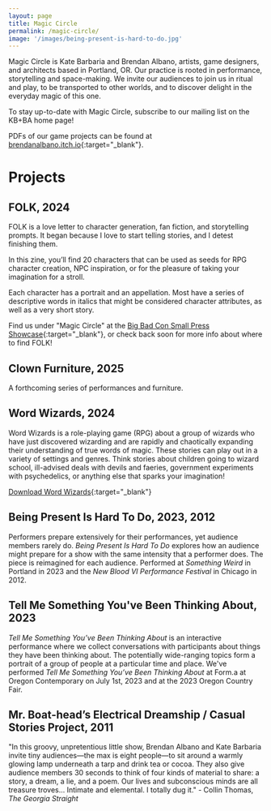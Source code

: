 ```yaml
---
layout: page
title: Magic Circle
permalink: /magic-circle/
image: '/images/being-present-is-hard-to-do.jpg'
---
```


Magic Circle is Kate Barbaria and Brendan Albano, artists, game designers, and architects based in Portland, OR. Our practice is rooted in performance, storytelling and space-making. We invite our audiences to join us in ritual and play, to be transported to other worlds, and to discover delight in the everyday magic of this one.

To stay up-to-date with Magic Circle, subscribe to our mailing list on the KB+BA home page!

PDFs of our game projects can be found at
[brendanalbano.itch.io](https://brendanalbano.itch.io/){:target="_blank"}.

# Projects

## FOLK, 2024

FOLK is a love letter to character generation, fan fiction, and storytelling prompts. It began because I love to start telling stories, and I detest finishing them.

In this zine, you’ll find 20 characters that can be used as seeds for RPG character creation, NPC inspiration, or for the pleasure of taking your imagination for a stroll. 

Each character has a portrait and an appellation. Most have a series of descriptive words in italics that might be considered character attributes, as well as a very short story. 

Find us under "Magic Circle" at the [Big Bad Con Small Press Showcase](https://www.bigbadcon.com/small-press-showcase/){:target="_blank"}, or check back soon for more info about where to find FOLK!

## Clown Furniture, 2025

A forthcoming series of performances and furniture.

## Word Wizards, 2024

Word Wizards is a role-playing game (RPG) about a group of wizards who have just discovered wizarding and are rapidly and chaotically expanding their understanding of true words of magic. These stories can play out in a variety of settings and genres. Think stories about children going to wizard school, ill-advised deals with devils and faeries, government experiments with psychedelics, or anything else that sparks your imagination!

[Download Word Wizards](https://brendanalbano.itch.io/word-wizards){:target="_blank"}

## Being Present Is Hard To Do, 2023, 2012

Performers prepare extensively for their performances, yet audience members rarely do. *Being Present Is Hard To Do* explores how an audience might prepare for a show with the same intensity that a performer does. The piece is reimagined for each audience. Performed at *Something Weird* in Portland in 2023 and the *New Blood VI Performance Festival* in Chicago in 2012.

## Tell Me Something You've Been Thinking About, 2023

*Tell Me Something You’ve Been Thinking About* is an interactive performance where we collect conversations with participants about things they have been thinking about. The potentially wide-ranging topics form a portrait of a group of people at a particular time and place. We've performed *Tell Me Something You’ve Been Thinking About* at Form.a at Oregon Contemporary on July 1st, 2023 and at the 2023 Oregon Country Fair.

## Mr. Boat-head’s Electrical Dreamship / Casual Stories Project, 2011

"In this groovy, unpretentious little show, Brendan Albano and Kate Barbaria invite tiny audiences—the max is eight people—to sit around a warmly glowing lamp underneath a tarp and drink tea or cocoa. They also give audience members 30 seconds to think of four kinds of material to share: a story, a dream, a lie, and a poem. Our lives and subconscious minds are all treasure troves... Intimate and elemental. I totally dug it." - Collin Thomas, *The Georgia Straight*
